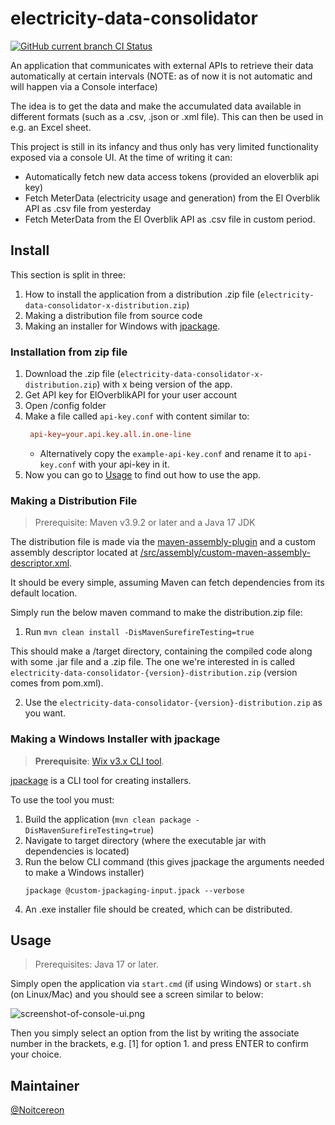 

# electricity-data-consolidator
[![GitHub current branch CI Status](https://github.com/Noitcereon/electricity-data-consolidator/actions/workflows/maven.yml/badge.svg)](https://github.com/Noitcereon/electricity-data-consolidator/actions/workflows/maven.yml)

An application that communicates with external APIs to retrieve their data automatically at certain intervals (NOTE: as of now it is not automatic and will happen via a Console interface)

The idea is to get the data and make the accumulated data available in different formats (such as a .csv, .json or .xml file). This can then be used in e.g. an Excel sheet.

This project is still in its infancy and thus only has very limited functionality exposed via a console UI. At the time of writing it can:

- Automatically fetch new data access tokens (provided an eloverblik api key)
- Fetch MeterData (electricity usage and generation) from the El Overblik API as .csv file from yesterday
- Fetch MeterData from the El Overblik API as .csv file in custom period.

## Install
This section is split in three: 
1. How to install the application from a distribution .zip file (`electricity-data-consolidator-x-distribution.zip`)
2. Making a distribution file from source code
3. Making an installer for Windows with [jpackage](https://docs.oracle.com/en/java/javase/17/docs/specs/man/jpackage.html).

### Installation from zip file

1. Download the .zip file (`electricity-data-consolidator-x-distribution.zip`) with x being version of the app.
2. Get API key for ElOverblikAPI for your user account
3. Open /config folder
4. Make a file called `api-key.conf` with content similar to:
   ```conf
    api-key=your.api.key.all.in.one-line
    ```
   * Alternatively copy the `example-api-key.conf` and rename it to `api-key.conf` with your api-key in it.
5. Now you can go to [Usage](#usage) to find out how to use the app.

### Making a Distribution File

> Prerequisite: Maven v3.9.2 or later and a Java 17 JDK

The distribution file is made via the [maven-assembly-plugin](https://maven.apache.org/plugins/maven-assembly-plugin/assembly.html) and a 
custom assembly descriptor located at [/src/assembly/custom-maven-assembly-descriptor.xml](/src/assembly/custom-maven-assembly-descriptor.xml).

It should be every simple, assuming Maven can fetch dependencies from its default location.

Simply run the below maven command to make the distribution.zip file:

1. Run `mvn clean install -DisMavenSurefireTesting=true`

This should make a /target directory, containing the compiled code along with some .jar file and a .zip file.
The one we're interested in is called `electricity-data-consolidator-{version}-distribution.zip` (version comes from pom.xml).

2. Use the `electricity-data-consolidator-{version}-distribution.zip` as you want.

### Making a Windows Installer with jpackage

> **Prerequisite**: [Wix v3.x CLI tool](https://github.com/wixtoolset/wix3/releases/tag/wix3141rtm).

[jpackage](https://docs.oracle.com/en/java/javase/17/docs/specs/man/jpackage.html) is a CLI tool for creating installers.

To use the tool you must:
1. Build the application (`mvn clean package -DisMavenSurefireTesting=true`)
2. Navigate to target directory (where the executable jar with dependencies is located)
3. Run the below CLI command (this gives jpackage the arguments needed to make a Windows installer)
   ```
   jpackage @custom-jpackaging-input.jpack --verbose
   ```
4. An .exe installer file should be created, which can be distributed.

## Usage

> Prerequisites: Java 17 or later.

Simply open the application via `start.cmd` (if using Windows) or `start.sh` (on Linux/Mac) and you should
see a screen similar to below:

![screenshot-of-console-ui.png](./documentation/assets/main-readme/screenshot-of-console-ui.png)

Then you simply select an option from the list by writing the associate number in the brackets, e.g. [1] for option 1.
and press ENTER to confirm your choice.

## Maintainer
[@Noitcereon](https://github.com/Noitcereon/)
